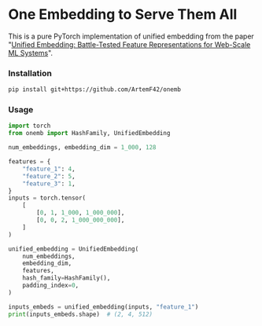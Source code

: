 # One Embedding to Serve Them All
This is a pure PyTorch implementation of unified embedding from the paper "[Unified Embedding: Battle-Tested Feature Representations for Web-Scale ML Systems](https://arxiv.org/abs/2305.12102)".


### Installation

```bash
pip install git+https://github.com/ArtemF42/onemb
```


### Usage

```python
import torch
from onemb import HashFamily, UnifiedEmbedding

num_embeddings, embedding_dim = 1_000, 128

features = {
    "feature_1": 4,
    "feature_2": 5,
    "feature_3": 1,
}
inputs = torch.tensor(
    [
        [0, 1, 1_000, 1_000_000],
        [0, 0, 2, 1_000_000_000],
    ]
)

unified_embedding = UnifiedEmbedding(
    num_embeddings,
    embedding_dim,
    features,
    hash_family=HashFamily(),
    padding_index=0,
)

inputs_embeds = unified_embedding(inputs, "feature_1")
print(inputs_embeds.shape)  # (2, 4, 512)
```